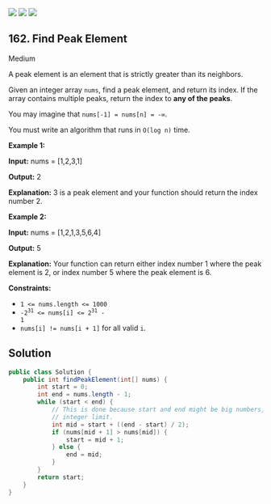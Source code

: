 [![](https://img.shields.io/github/stars/javadev/LeetCode-in-Java?label=Stars&style=flat-square)](https://github.com/javadev/LeetCode-in-Java)
[![](https://img.shields.io/github/forks/javadev/LeetCode-in-Java?label=Fork%20me%20on%20GitHub%20&style=flat-square)](https://github.com/javadev/LeetCode-in-Java/fork)
[![](https://img.shields.io/badge/-LeetCode%20in%20Kotlin-blue?style=flat-square)](https://github.com/javadev/LeetCode-in-Kotlin)

## 162\. Find Peak Element

Medium

A peak element is an element that is strictly greater than its neighbors.

Given an integer array `nums`, find a peak element, and return its index. If the array contains multiple peaks, return the index to **any of the peaks**.

You may imagine that `nums[-1] = nums[n] = -∞`.

You must write an algorithm that runs in `O(log n)` time.

**Example 1:**

**Input:** nums = [1,2,3,1]

**Output:** 2

**Explanation:** 3 is a peak element and your function should return the index number 2.

**Example 2:**

**Input:** nums = [1,2,1,3,5,6,4]

**Output:** 5

**Explanation:** Your function can return either index number 1 where the peak element is 2, or index number 5 where the peak element is 6.

**Constraints:**

*   `1 <= nums.length <= 1000`
*   <code>-2<sup>31</sup> <= nums[i] <= 2<sup>31</sup> - 1</code>
*   `nums[i] != nums[i + 1]` for all valid `i`.

## Solution

```java
public class Solution {
    public int findPeakElement(int[] nums) {
        int start = 0;
        int end = nums.length - 1;
        while (start < end) {
            // This is done because start and end might be big numbers, so it might exceed the
            // integer limit.
            int mid = start + ((end - start) / 2);
            if (nums[mid + 1] > nums[mid]) {
                start = mid + 1;
            } else {
                end = mid;
            }
        }
        return start;
    }
}
```